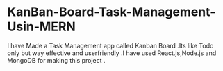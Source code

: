 # KanBan-Board-Task-Management-Usin-MERN
I have Made a Task Management app called Kanban Board .Its like Todo only but way effective and userfriendly  .I have used  React.js,Node.js and MongoDB for making this project .
